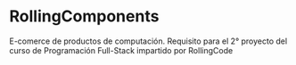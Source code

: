 # RollingComponents
E-comerce de productos de computación. Requisito para el 2° proyecto del curso de Programación Full-Stack impartido por RollingCode

